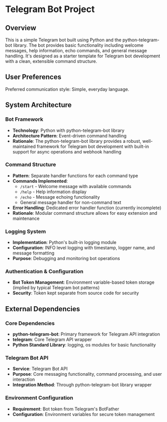 # Telegram Bot Project

## Overview

This is a simple Telegram bot built using Python and the python-telegram-bot library. The bot provides basic functionality including welcome messages, help information, echo commands, and general message handling. It's designed as a starter template for Telegram bot development with a clean, extensible command structure.

## User Preferences

Preferred communication style: Simple, everyday language.

## System Architecture

### Bot Framework
- **Technology**: Python with python-telegram-bot library
- **Architecture Pattern**: Event-driven command handling
- **Rationale**: The python-telegram-bot library provides a robust, well-maintained framework for Telegram bot development with built-in support for async operations and webhook handling

### Command Structure
- **Pattern**: Separate handler functions for each command type
- **Commands Implemented**:
  - `/start` - Welcome message with available commands
  - `/help` - Help information display
  - `/echo` - Message echoing functionality
  - General message handler for non-command text
- **Error Handling**: Dedicated error handler function (currently incomplete)
- **Rationale**: Modular command structure allows for easy extension and maintenance

### Logging System
- **Implementation**: Python's built-in logging module
- **Configuration**: INFO level logging with timestamp, logger name, and message formatting
- **Purpose**: Debugging and monitoring bot operations

### Authentication & Configuration
- **Bot Token Management**: Environment variable-based token storage (implied by typical Telegram bot patterns)
- **Security**: Token kept separate from source code for security

## External Dependencies

### Core Dependencies
- **python-telegram-bot**: Primary framework for Telegram API integration
- **telegram**: Core Telegram API wrapper
- **Python Standard Library**: logging, os modules for basic functionality

### Telegram Bot API
- **Service**: Telegram Bot API
- **Purpose**: Core messaging functionality, command processing, and user interaction
- **Integration Method**: Through python-telegram-bot library wrapper

### Environment Configuration
- **Requirement**: Bot token from Telegram's BotFather
- **Configuration**: Environment variables for secure token management